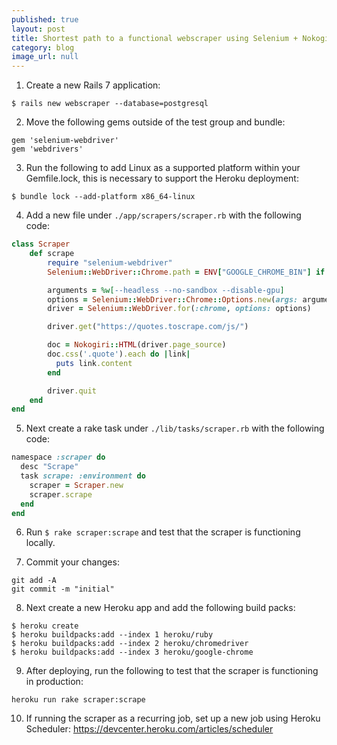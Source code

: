 ```yaml
---
published: true
layout: post
title: Shortest path to a functional webscraper using Selenium + Nokogiri + Rails + Heroku
category: blog
image_url: null
---
```


1. Create a new Rails 7 application:
 ```
 $ rails new webscraper --database=postgresql
 ```


2. Move the following gems outside of the test group and bundle:
```
gem 'selenium-webdriver'
gem 'webdrivers'
```


3. Run the following to add Linux as a supported platform within your Gemfile.lock, this is necessary to support the Heroku deployment:
```
$ bundle lock --add-platform x86_64-linux
```


4. Add a new file under `./app/scrapers/scraper.rb` with the following code:
```ruby
class Scraper
	def scrape
		require "selenium-webdriver"
		Selenium::WebDriver::Chrome.path = ENV["GOOGLE_CHROME_BIN"] if Rails.env.production?

		arguments = %w[--headless --no-sandbox --disable-gpu]
		options = Selenium::WebDriver::Chrome::Options.new(args: arguments)
		driver = Selenium::WebDriver.for(:chrome, options: options)

		driver.get("https://quotes.toscrape.com/js/")

		doc = Nokogiri::HTML(driver.page_source)
		doc.css('.quote').each do |link|
		  puts link.content
		end

		driver.quit
	end
end
```


5. Next create a rake task under `./lib/tasks/scraper.rb` with the following code:
```ruby
namespace :scraper do
  desc "Scrape"
  task scrape: :environment do
    scraper = Scraper.new
    scraper.scrape
  end
end
```


6. Run `$ rake scraper:scrape` and test that the scraper is functioning locally.


7. Commit your changes:
```
git add -A
git commit -m "initial"
```


8. Next create a new Heroku app and add the following build packs:
```
$ heroku create
$ heroku buildpacks:add --index 1 heroku/ruby
$ heroku buildpacks:add --index 2 heroku/chromedriver
$ heroku buildpacks:add --index 3 heroku/google-chrome
```


9. After deploying, run the following to test that the scraper is functioning in production:
```
heroku run rake scraper:scrape
``` 


10. If running the scraper as a recurring job, set up a new job using Heroku Scheduler: https://devcenter.heroku.com/articles/scheduler

